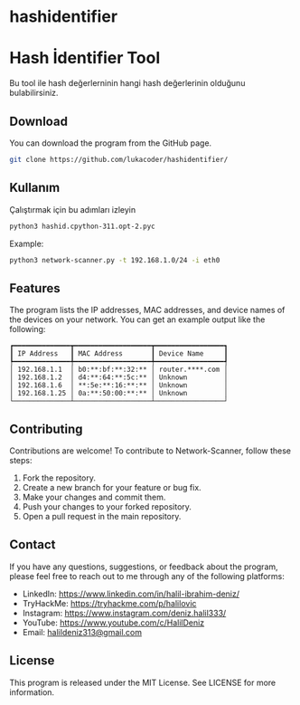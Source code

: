 # hashidentifier
# Hash İdentifier Tool

Bu tool ile hash değerlerninin hangi hash değerlerinin olduğunu bulabilirsiniz.

## Download

You can download the program from the GitHub page.

```bash
git clone https://github.com/lukacoder/hashidentifier/
```

## Kullanım

Çalıştırmak için bu adımları izleyin 
```bash
python3 hashid.cpython-311.opt-2.pyc 
```

Example:

```bash
python3 network-scanner.py -t 192.168.1.0/24 -i eth0
```

## Features

The program lists the IP addresses, MAC addresses, and device names of the devices on your network. You can get an example output like the following:

```
┏━━━━━━━━━━━━━━┳━━━━━━━━━━━━━━━━━━━┳━━━━━━━━━━━━━━━━━┓
┃ IP Address   ┃ MAC Address       ┃ Device Name     ┃
┡━━━━━━━━━━━━━━╇━━━━━━━━━━━━━━━━━━━╇━━━━━━━━━━━━━━━━━┩
│ 192.168.1.1  │ b0:**:bf:**:32:** │ router.****.com │
│ 192.168.1.2  │ d4:**:64:**:5c:** │ Unknown         │
│ 192.168.1.6  │ **:5e:**:16:**:** │ Unknown         │
│ 192.168.1.25 │ 0a:**:50:00:**:** │ Unknown         │
└──────────────┴───────────────────┴─────────────────┘
```
## Contributing
Contributions are welcome! To contribute to Network-Scanner, follow these steps:

1. Fork the repository.
2. Create a new branch for your feature or bug fix.
3. Make your changes and commit them.
4. Push your changes to your forked repository.
5. Open a pull request in the main repository.



## Contact
If you have any questions, suggestions, or feedback about the program, please feel free to reach out to me through any of the following platforms:


- LinkedIn: https://www.linkedin.com/in/halil-ibrahim-deniz/
- TryHackMe: https://tryhackme.com/p/halilovic
- Instagram: https://www.instagram.com/deniz.halil333/
- YouTube: https://www.youtube.com/c/HalilDeniz
- Email: halildeniz313@gmail.com

## License

This program is released under the MIT License. See LICENSE for more information.
